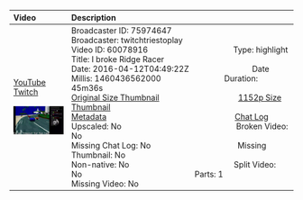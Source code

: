|Video|Description|
|:---|:---|
|[YouTube](https://www.youtube.com/watch?v=RT8_HEG5TbU)<br>[Twitch](https://www.twitch.tv/videos/60078916)<br><br>[<img src="../../../../../75974647/videos/thumbnails_1152p/2016/4/1460436562000_2016_04_12T04_49_22Z_75974647_60078916_videos_thumbnails_1152p_thumb60078916-2048x1152.jpg" width="200">](https://www.youtube.com/watch?v=RT8_HEG5TbU)|Broadcaster ID: 75974647          Broadcaster: twitchtriestoplay<br>Video ID: 60078916             Type: highlight<br>Title: I broke Ridge Racer<br>Date: 2016-04-12T04:49:22Z        Date Millis: 1460436562000        Duration: 45m36s<br>[Original Size Thumbnail](../../../../../75974647/videos/thumbnails_orig/2016/4/1460436562000_2016_04_12T04_49_22Z_75974647_60078916_videos_thumbnails_orig_thumb60078916-0x0.jpg)          [1152p Size Thumbnail](../../../../../75974647/videos/thumbnails_1152p/2016/4/1460436562000_2016_04_12T04_49_22Z_75974647_60078916_videos_thumbnails_1152p_thumb60078916-2048x1152.jpg)<br>[Metadata](../../../../../75974647/videos/metadata/2016/4/1460436562000_2016_04_12T04_49_22Z_75974647_60078916_video_metadata.json)                 [Chat Log](../../../../../75974647/videos/chatlogs/2016/4/2016-04-12T04_49_22Z_75974647_60078916_chat.json)<br>Upscaled: No                Broken Video: No<br>Missing Chat Log: No           Missing Thumbnail: No<br>Non-native: No              Split Video: No               Parts: 1<br>Missing Video: No
